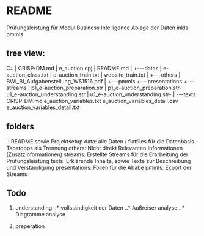 # README
Prüfungsleistung für Modul Business Intelligence
Ablage der Daten inkls pmmls.


## tree view:
C:.
|   CRISP-DM.md
|   e_auction.cpj
|   README.md
|
+---datas
|       e-auction_class.txt
|       e-auction_train.txt
|       website_train.txt
|
+---others
|       BWI_BI_Aufgabenstellung_WS1516.pdf
|
+---pmmls
+---presentations
+---streams
|       p1_e-auction_preparation.str
|       p1_e-auction_preparation.str-
|       u1_e-auction_understanding.str
|       u1_e-auction_understanding.str-
|
\---texts
        CRISP-DM.md
        e_auction_variables.txt
        e_auction_variables_detail.csv
        e_auction_variables_detail.txt
		
## folders

.: 				README sowie Projektsetup
data: 			alle Daten / flatfiles für die Datenbasis - Tabstopps als Trennung
others: 		Nicht direkt Relevanten Informationen (Zusatzinformationen)
streams: 		Erstellte Streams für die Erarbeitung der Prüfungsleistung
texts: 			Erklärende Inhalte, sowie Texte zur Beschreibung und Verständigung
presentations:	Folien für die Ababe
pmmls: 			Export der Streams
 
		
## Todo

1. understanding
..* vollständigkeit der Daten
..* Außreiser analyse
..* Diagramme analyse

2. preperation